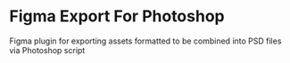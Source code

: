# Figma Export For Photoshop
 Figma plugin for exporting assets formatted to be combined into PSD files via Photoshop script
